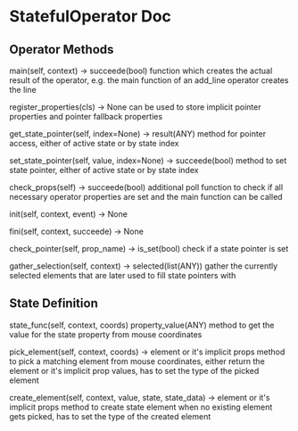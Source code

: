 
# StatefulOperator Doc

## Operator Methods

main(self, context) -> succeede(bool)
  function which creates the actual result of the operator,
  e.g. the main function of an add_line operator creates the line

register_properties(cls) -> None
  can be used to store implicit pointer properties and pointer fallback properties

get_state_pointer(self, index=None) -> result(ANY)
  method for pointer access, either of active state or by state index

set_state_pointer(self, value, index=None) -> succeede(bool)
  method to set state pointer, either of active state or by state index

check_props(self) -> succeede(bool)
  additional poll function to check if all necessary operator properties
  are set and the main function can be called

init(self, context, event) -> None

fini(self, context, succeede) -> None

check_pointer(self, prop_name) -> is_set(bool)
  check if a state pointer is set

gather_selection(self, context) -> selected(list(ANY))
  gather the currently selected elements that are later used to fill state pointers with


## State Definition

state_func(self, context, coords) property_value(ANY)
  method to get the value for the state property from mouse coordinates

pick_element(self, context, coords) -> element or it's implicit props
  method to pick a matching element from mouse coordinates, either return the
  element or it's implicit prop values, has to set the type of the picked element

create_element(self, context, value, state, state_data) -> element or it's implicit props
  method to create state element when no existing element gets picked,
  has to set the type of the created element